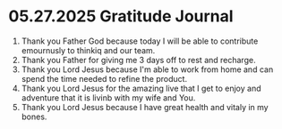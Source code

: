 # 05.27.2025 Gratitude Journal

1. Thank you Father God because today I will be able to contribute emournusly to thinkiq and our team.
2. Thank you Father for giving me 3 days off to rest and recharge.
3. Thank you Lord Jesus because I'm able to work from home and can spend the time needed to refine the product.
4. Thank you Lord Jesus for the amazing live that I get to enjoy and adventure that it is livinb with my wife and You.
5. Thank you Lord Jesus because I have great health and vitaly in my bones.
